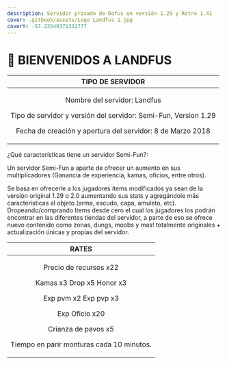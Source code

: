 ```yaml
---
description: Servidor privado de Dofus en versión 1.29 y Retro 1.41
cover: .gitbook/assets/Logo Landfus 1.jpg
coverY: -57.23549371332777
---
```


# 🦄 BIENVENIDOS A LANDFUS



|                                                                              TIPO DE SERVIDOR                                                                              |
| :------------------------------------------------------------------------------------------------------------------------------------------------------------------------: |
| <p>Nombre del servidor: Landfus</p><p>Tipo de servidor y versión del servidor: Semi-Fun, Version 1.29</p><p>Fecha de creación y apertura del servidor: 8 de Marzo 2018</p> |

¿Qué características tiene un servidor Semi-Fun?:

Un servidor Semi-Fun a aparte de ofrecer un aumento en sus multiplicadores (Ganancia de experiencia, kamas, oficios, entre otros).

Se basa en ofrecerle a los jugadores ítems modificados ya sean de la versión original 1.29 o 2.0 aumentando sus stats y agregándole más características al objeto (arma, escudo, capa, amuleto, etc). Dropeando/comprando Items desde cero el cual los jugadores los podrán encontrar en las diferentes tiendas del servidor, a parte de eso se ofrece nuevo contenido como zonas, dungs, moobs y mas! totalmente originales + actualización únicas y propias del servidor.

|                                                                                           RATES                                                                                          |
| :--------------------------------------------------------------------------------------------------------------------------------------------------------------------------------------: |
| <p>Precio de recursos x22</p><p>Kamas x3 Drop x5 Honor x3</p><p>Exp pvm x2 Exp pvp x3</p><p>Exp Oficio x20</p><p>Crianza de pavos x5</p><p>Tiempo en parir monturas cada 10 minutos.</p> |
